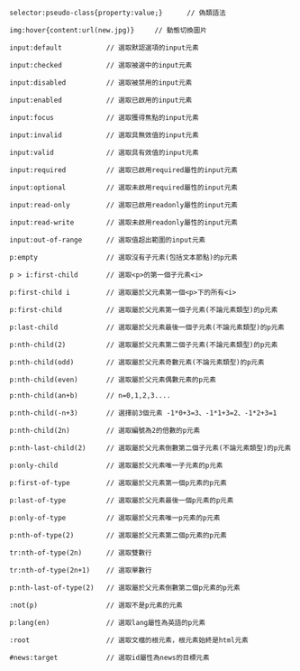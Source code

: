 ```
selector:pseudo-class{property:value;}		// 偽類語法
```

```
img:hover{content:url(new.jpg)}		// 動態切換圖片
```

```
input:default			// 選取默認選項的input元素
```

```
input:checked			// 選取被選中的input元素
```

```
input:disabled			// 選取被禁用的input元素
```

```
input:enabled			// 選取已啟用的input元素
```

```
input:focus				// 選取獲得焦點的input元素
```

```
input:invalid			// 選取具無效值的input元素
```

```
input:valid				// 選取具有效值的input元素
```

```
input:required			// 選取已啟用required屬性的input元素
```

```
input:optional			// 選取未啟用required屬性的input元素
```

```
input:read-only			// 選取已啟用readonly屬性的input元素
```

```
input:read-write		// 選取未啟用readonly屬性的input元素
```

```
input:out-of-range		// 選取值超出範圍的input元素
```

```
p:empty					// 選取沒有子元素(包括文本節點)的p元素
```

```
p > i:first-child		// 選取<p>的第一個子元素<i>
```

```
p:first-child i			// 選取屬於父元素第一個<p>下的所有<i>
```

```
p:first-child			// 選取屬於父元素第一個子元素(不論元素類型)的p元素
```

```
p:last-child			// 選取屬於父元素最後一個子元素(不論元素類型)的p元素
```

```
p:nth-child(2)			// 選取屬於父元素第二個子元素(不論元素類型)的p元素
```

```
p:nth-child(odd)		// 選取屬於父元素奇數元素(不論元素類型)的p元素
```

```
p:nth-child(even)		// 選取屬於父元素偶數元素的p元素
```

```
p:nth-child(an+b)		// n=0,1,2,3....
```

```
p:nth-child(-n+3)		// 選擇前3個元素 -1*0+3=3、-1*1+3=2、-1*2+3=1
```

```
p:nth-child(2n)			// 選取編號為2的倍數的p元素
```

```
p:nth-last-child(2)		// 選取屬於父元素倒數第二個子元素(不論元素類型)的p元素
```

```
p:only-child			// 選取屬於父元素唯一子元素的p元素
```

```
p:first-of-type			// 選取屬於父元素第一個p元素的p元素
```

```
p:last-of-type			// 選取屬於父元素最後一個p元素的p元素
```

```
p:only-of-type			// 選取屬於父元素唯一p元素的p元素
```

```
p:nth-of-type(2)		// 選取屬於父元素第二個p元素的p元素
```

```
tr:nth-of-type(2n)		// 選取雙數行
```

```
tr:nth-of-type(2n+1)	// 選取單數行
```

```
p:nth-last-of-type(2)	// 選取屬於父元素倒數第二個p元素的p元素
```

```
:not(p)					// 選取不是p元素的元素
```

```
p:lang(en)				// 選取lang屬性為英語的p元素
```

```
:root					// 選取文檔的根元素，根元素始終是html元素
```

```
#news:target			// 選取id屬性為news的目標元素
```